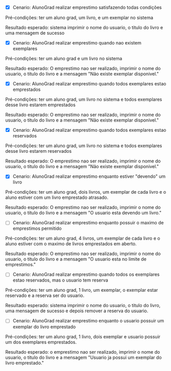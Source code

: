 
- [X] Cenario: AlunoGrad realizar emprestimo satisfazendo todas condições
      
Pré-condições: ter um aluno grad, um livro, e um exemplar no sistema

Resultado esperado: sistema imprimir o nome do usuario, o titulo do livro e uma mensagem de sucesso

- [X] Cenario: AlunoGrad realizar emprestimo quando nao existem exemplares

Pré-condições: ter um aluno grad e um livro no sistema

Resultado esperado: O emprestimo nao ser realizado, imprimir o nome do usuario, o titulo do livro e a mensagem "Não existe exemplar disponivel."

- [X] Cenario: AlunoGrad realizar emprestimo quando todos exemplares estao emprestados

Pré-condições: ter um aluno grad, um livro no sistema e todos exemplares desse livro estarem emprestados

Resultado esperado: O emprestimo nao ser realizado, imprimir o nome do usuario, o titulo do livro e a mensagem "Não existe exemplar disponivel."

- [X] Cenario: AlunoGrad realizar emprestimo quando todos exemplares estao reservados

Pré-condições: ter um aluno grad, um livro no sistema e todos exemplares desse livro estarem reservados

Resultado esperado: O emprestimo nao ser realizado, imprimir o nome do usuario, o titulo do livro e a mensagem "Não existe exemplar disponivel."

- [X] Cenario: AlunoGrad realizar emprestimo enquanto estiver "devendo" um livro

Pré-condições: ter um aluno grad, dois livros, um exemplar de cada livro e o aluno estiver com um livro emprestado atrasado.

Resultado esperado: O emprestimo nao ser realizado, imprimir o nome do usuario, o titulo do livro e a mensagem "O usuario esta devendo um livro."

- [ ] Cenario: AlunoGrad realizar emprestimo enquanto possuir o maximo de emprestimos permitido

Pré-condições: ter um aluno grad, 4 livros, um exemplar de cada livro e o aluno estiver com o maximo de livros emprestados em aberto.

Resultado esperado: O emprestimo nao ser realizado, imprimir o nome do usuario, o titulo do livro e a mensagem "O usuario esta no limite de emprestimos."

- [ ] Cenario: AlunoGrad realizar emprestimo quando todos os exemplares estao reservados, mas o usuario tem reserva

Pré-condições: ter um aluno grad, 1 livro, um exemplar, o exemplar estar reservado e a reserva ser do usuario.

Resultado esperado: sistema imprimir o nome do usuario, o titulo do livro, uma mensagem de sucesso e depois remover a reserva do usuario.

- [ ] Cenario: AlunoGrad realizar emprestimo enquanto o usuario possuir um exemplar do livro emprestado

Pré-condições: ter um aluno grad, 1 livro, dois exemplar e usuario possuir um dos exemplares emprestados.

Resultado esperado: o emprestimo nao ser realizado, imprimir o nome do usuario, o titulo do livro e a mensagem "Usuario ja possui um exemplar do livro emprestado."
